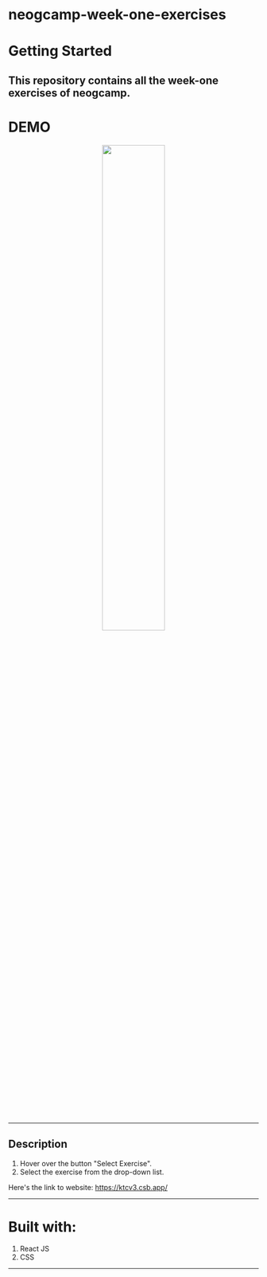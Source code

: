# neogcamp-week-one-exercises

# Getting Started

This repository contains all the week-one exercises of neogcamp.
---

# DEMO 

<p align="center" width="100%">
    <img width="50%" src="demo.gif"> 
</p>

---

## Description 

1. Hover over the button "Select Exercise".
2. Select the exercise from the drop-down list.

Here's the link to website:
https://ktcv3.csb.app/

---

# Built with:

1. React JS 
2. CSS

****


